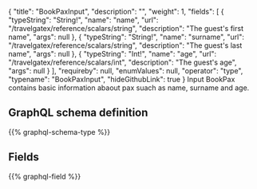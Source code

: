 {
  "title": "BookPaxInput",
  "description": "",
  "weight": 1,
  "fields": [
    {
      "typeString": "String!",
      "name": "name",
      "url": "/travelgatex/reference/scalars/string",
      "description": "The guest's first  name",
      "args": null
    },
    {
      "typeString": "String!",
      "name": "surname",
      "url": "/travelgatex/reference/scalars/string",
      "description": "The guest's last name",
      "args": null
    },
    {
      "typeString": "Int!",
      "name": "age",
      "url": "/travelgatex/reference/scalars/int",
      "description": "The guest's age",
      "args": null
    }
  ],
  "requireby": null,
  "enumValues": null,
  "operator": "type",
  "typename": "BookPaxInput",
  "hideGithubLink": true
}
Input BookPax contains basic information abaout pax suach as name, surname and age.
## GraphQL schema definition

{{% graphql-schema-type %}}

## Fields

{{% graphql-field %}}
